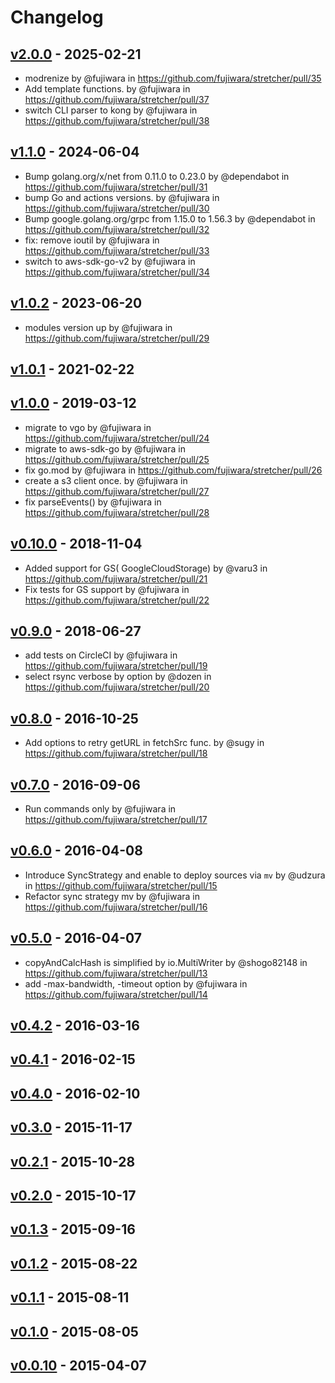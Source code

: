 # Changelog

## [v2.0.0](https://github.com/fujiwara/stretcher/compare/v1.1.0...v2.0.0) - 2025-02-21
- modrenize by @fujiwara in https://github.com/fujiwara/stretcher/pull/35
- Add template functions. by @fujiwara in https://github.com/fujiwara/stretcher/pull/37
- switch CLI parser to kong by @fujiwara in https://github.com/fujiwara/stretcher/pull/38

## [v1.1.0](https://github.com/fujiwara/stretcher/compare/v1.0.2...v1.1.0) - 2024-06-04
- Bump golang.org/x/net from 0.11.0 to 0.23.0 by @dependabot in https://github.com/fujiwara/stretcher/pull/31
- bump Go and actions versions. by @fujiwara in https://github.com/fujiwara/stretcher/pull/30
- Bump google.golang.org/grpc from 1.15.0 to 1.56.3 by @dependabot in https://github.com/fujiwara/stretcher/pull/32
- fix: remove ioutil by @fujiwara in https://github.com/fujiwara/stretcher/pull/33
- switch to aws-sdk-go-v2 by @fujiwara in https://github.com/fujiwara/stretcher/pull/34

## [v1.0.2](https://github.com/fujiwara/stretcher/compare/v1.0.1...v1.0.2) - 2023-06-20
- modules version up by @fujiwara in https://github.com/fujiwara/stretcher/pull/29

## [v1.0.1](https://github.com/fujiwara/stretcher/compare/v1.0.0...v1.0.1) - 2021-02-22

## [v1.0.0](https://github.com/fujiwara/stretcher/compare/v0.10.0...v1.0.0) - 2019-03-12
- migrate to vgo by @fujiwara in https://github.com/fujiwara/stretcher/pull/24
- migrate to aws-sdk-go by @fujiwara in https://github.com/fujiwara/stretcher/pull/25
- fix go.mod by @fujiwara in https://github.com/fujiwara/stretcher/pull/26
- create a s3 client once. by @fujiwara in https://github.com/fujiwara/stretcher/pull/27
- fix parseEvents() by @fujiwara in https://github.com/fujiwara/stretcher/pull/28

## [v0.10.0](https://github.com/fujiwara/stretcher/compare/v0.9.0...v0.10.0) - 2018-11-04
- Added support for GS( GoogleCloudStorage) by @varu3 in https://github.com/fujiwara/stretcher/pull/21
- Fix tests for GS support by @fujiwara in https://github.com/fujiwara/stretcher/pull/22

## [v0.9.0](https://github.com/fujiwara/stretcher/compare/v0.8.0...v0.9.0) - 2018-06-27
- add tests on CircleCI by @fujiwara in https://github.com/fujiwara/stretcher/pull/19
- select rsync verbose by option by @dozen in https://github.com/fujiwara/stretcher/pull/20

## [v0.8.0](https://github.com/fujiwara/stretcher/compare/v0.7.0...v0.8.0) - 2016-10-25
- Add options to retry getURL in fetchSrc func. by @sugy in https://github.com/fujiwara/stretcher/pull/18

## [v0.7.0](https://github.com/fujiwara/stretcher/compare/v0.6.0...v0.7.0) - 2016-09-06
- Run commands only by @fujiwara in https://github.com/fujiwara/stretcher/pull/17

## [v0.6.0](https://github.com/fujiwara/stretcher/compare/v0.5.0...v0.6.0) - 2016-04-08
- Introduce SyncStrategy and enable to deploy sources via `mv` by @udzura in https://github.com/fujiwara/stretcher/pull/15
- Refactor sync strategy mv by @fujiwara in https://github.com/fujiwara/stretcher/pull/16

## [v0.5.0](https://github.com/fujiwara/stretcher/compare/v0.4.2...v0.5.0) - 2016-04-07
- copyAndCalcHash is simplified by io.MultiWriter by @shogo82148 in https://github.com/fujiwara/stretcher/pull/13
- add -max-bandwidth, -timeout option by @fujiwara in https://github.com/fujiwara/stretcher/pull/14

## [v0.4.2](https://github.com/fujiwara/stretcher/compare/v0.4.1...v0.4.2) - 2016-03-16

## [v0.4.1](https://github.com/fujiwara/stretcher/compare/v0.4.0...v0.4.1) - 2016-02-15

## [v0.4.0](https://github.com/fujiwara/stretcher/compare/v0.3.0...v0.4.0) - 2016-02-10

## [v0.3.0](https://github.com/fujiwara/stretcher/compare/v0.2.1...v0.3.0) - 2015-11-17

## [v0.2.1](https://github.com/fujiwara/stretcher/compare/v0.2.0...v0.2.1) - 2015-10-28

## [v0.2.0](https://github.com/fujiwara/stretcher/compare/v0.1.3...v0.2.0) - 2015-10-17

## [v0.1.3](https://github.com/fujiwara/stretcher/compare/v0.1.2...v0.1.3) - 2015-09-16

## [v0.1.2](https://github.com/fujiwara/stretcher/compare/v0.1.1...v0.1.2) - 2015-08-22

## [v0.1.1](https://github.com/fujiwara/stretcher/compare/v0.1.0...v0.1.1) - 2015-08-11

## [v0.1.0](https://github.com/fujiwara/stretcher/compare/v0.0.10...v0.1.0) - 2015-08-05

## [v0.0.10](https://github.com/fujiwara/stretcher/compare/v0.0.9...v0.0.10) - 2015-04-07
